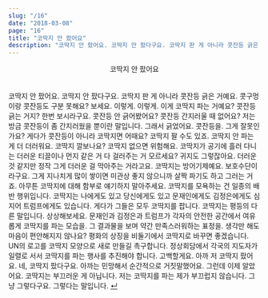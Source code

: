 ```yaml
---
slug: "/16"
date: "2018-03-08"
page: "16"
title: "코딱지 안 팠어요"
description: "코딱지 안 팠어요. 코딱지 안 팠다구요. 코딱지 판 게 아니라 콧잔등 긁은 거예요."
---
```


<div style="text-align: center;">
    <div class="post-line" style="display: inline-block; line-height:160%">
    코딱지 안 팠어요
    </div>
</div>

<br>

코딱지 안 팠어요. 코딱지 안 팠다구요. 코딱지 판 게 아니라 콧잔등 긁은 거예요. 콧구멍이랑 콧잔등도 구분 못해요? 보세요. 이렇게. 이렇게. 이게 코딱지 파는 거예요? 콧잔등 긁는 거지? 한번 보시라구요. 콧잔등 안 긁어봤어요? 콧잔등 간지러울 때 없어요? 저는 방금 콧잔등이 좀 간지러웠을 뿐이란 말입니다. 그래서 긁었어요. 콧잔등을. 그게 잘못인가요? 게다가 콧잔등이 아니라 코딱지면 어때요? 코딱지 팔 수도 있죠. 코딱지 안 파는 게 더 더러워요. 코딱지 깔보나요? 코딱지 없으면 위험해요. 코딱지가 공기에 흘러 다니는 더러운 티끌이나 먼지 같은 거 다 걸러주는 거 모르세요? 귀지도 그렇잖아요. 더러운 것 같지만 정작 그게 더러운 걸 막아주는 거라고요. 코딱지는 방어기제예요. 보호수단이라구요. 그게 지나치게 많이 쌓이면 미관상 좋지 않으니까 살짝 파기도 하고 그러는 거죠. 아무튼 코딱지에 대해 함부로 얘기하지 말아주세요. 코딱지를 모욕하는 건 일종의 배반 행위입니다. 코딱지는 나에게도 있고 당신에게도 있고 문재인에게도 김정은에게도 심지어 트럼프에게도 있습니다. 게다가 그들은 모두 코딱지를 팝니다. 코딱지는 평등의 다른 말입니다. 상상해보세요. 문재인과 김정은과 트럼프가 각자의 안전한 공간에서 여유롭게 코딱지를 파는 모습을. 그 결과물을 보며 약간 만족스러워하는 표정을. 생각만 해도 마음이 편안해지지 않나요? 평화의 상징을 비둘기에서 코딱지로 바꾸면 좋겠습니다. UN의 로고를 코딱지 모양으로 새로 만들길 촉구합니다. 정상회담에서 각국의 지도자가 일렬로 서서 코딱지를 파는 행사를 추진해야 합니다. 고백할게요. 아까 저 코딱지 팠어요. 네, 코딱지 팠다구요. 아까는 민망해서 순간적으로 거짓말했어요. 그런데 이제 알았어요. 코딱지는 부끄러운 게 아닙니다. 저는 코딱지를 파는 제가 부끄럽지 않습니다. 그냥 그렇다구요. 그렇다는 말입니다. <a href="/">↵</a>
